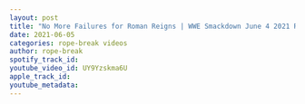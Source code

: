 ```yaml
---
layout: post
title: "No More Failures for Roman Reigns | WWE Smackdown June 4 2021 Results"
date: 2021-06-05
categories: rope-break videos
author: rope-break
spotify_track_id: 
youtube_video_id: UY9Yzskma6U
apple_track_id: 
youtube_metadata: 
---
```


